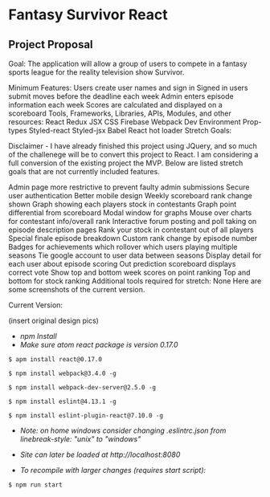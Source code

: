 # Fantasy Survivor React


## Project Proposal

Goal: The application will allow a group of users to compete in a fantasy sports league for the reality television show Survivor.

Minimum Features:
Users create user names and sign in
Signed in users submit moves before the deadline each week
Admin enters episode information each week
Scores are calculated and displayed on a scoreboard
Tools, Frameworks, Libraries, APIs, Modules, and other resources:
React
Redux
JSX
CSS
Firebase
Webpack Dev Environment
Prop-types
Styled-react
Styled-jsx
Babel
React hot loader
Stretch Goals:

Disclaimer - I have already finished this project using JQuery, and so much of the challenege will be to convert this project to React.  I am considering a full conversion of the existing project the MVP.  Below are listed stretch goals that are not currently included features.

Admin page more restrictive to prevent faulty admin submissions
Secure user authentication
Better mobile design
Weekly scoreboard rank change shown
Graph showing each players stock in contestants
Graph point differential from scoreboard
Modal window for graphs
Mouse over charts for contestant info/overall rank
Interactive forum posting and poll taking on episode description pages
Rank your stock in contestant out of all players
Special finale episode breakdown
Custom rank change by episode number
Badges for achievements which rollover which users playing multiple seasons
Tie google account to user data between seasons
Display detail for each user about episode scoring
Out prediction scoreboard displays correct vote
Show top and bottom week scores on point ranking
Top and bottom for stock ranking
Additional tools required for stretch:
None
Here are some screenshots of the current version.

Current Version:

(insert original design pics)




* _npm Install_
* _Make sure atom react package is version 0.17.0_

```$ apm install react@0.17.0```

```$ npm install webpack@3.4.0 -g```

```$ npm install webpack-dev-server@2.5.0 -g```

```$ npm install eslint@4.13.1 -g```

```$ npm install eslint-plugin-react@7.10.0 -g```

* _Note: on home windows consider changing .eslintrc.json from linebreak-style: "unix" to "windows"_

* _Site can later be loaded at http://localhost:8080_

* _To recompile with larger changes (requires start script):_

```$ npm run start```
